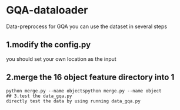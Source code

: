 # GQA-dataloader
Data-preprocess for GQA
you can use the dataset in several steps

## 1.modify the config.py
you should set your own location as the input
## 2.merge the 16 object feature directory into 1
<pre><code>python merge.py --name objectspython merge.py --name object
## 3.test the data_gqa.py
directly test the data by using running data_gqa.py
